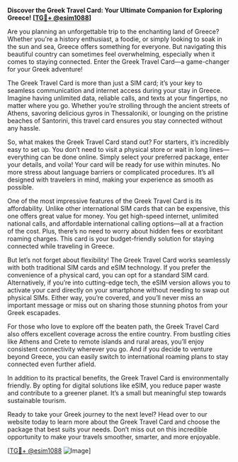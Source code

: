 **Discover the Greek Travel Card: Your Ultimate Companion for Exploring Greece! [[TG💪+ @esim1088](https://t.me/s/esim1088)]**

Are you planning an unforgettable trip to the enchanting land of Greece? Whether you're a history enthusiast, a foodie, or simply looking to soak in the sun and sea, Greece offers something for everyone. But navigating this beautiful country can sometimes feel overwhelming, especially when it comes to staying connected. Enter the Greek Travel Card—a game-changer for your Greek adventure!

The Greek Travel Card is more than just a SIM card; it’s your key to seamless communication and internet access during your stay in Greece. Imagine having unlimited data, reliable calls, and texts at your fingertips, no matter where you go. Whether you’re strolling through the ancient streets of Athens, savoring delicious gyros in Thessaloniki, or lounging on the pristine beaches of Santorini, this travel card ensures you stay connected without any hassle.

So, what makes the Greek Travel Card stand out? For starters, it’s incredibly easy to set up. You don’t need to visit a physical store or wait in long lines—everything can be done online. Simply select your preferred package, enter your details, and voila! Your card will be ready for use within minutes. No more stress about language barriers or complicated procedures. It’s all designed with travelers in mind, making your experience as smooth as possible.

One of the most impressive features of the Greek Travel Card is its affordability. Unlike other international SIM cards that can be expensive, this one offers great value for money. You get high-speed internet, unlimited national calls, and affordable international calling options—all at a fraction of the cost. Plus, there’s no need to worry about hidden fees or exorbitant roaming charges. This card is your budget-friendly solution for staying connected while traveling in Greece.

But let’s not forget about flexibility! The Greek Travel Card works seamlessly with both traditional SIM cards and eSIM technology. If you prefer the convenience of a physical card, you can opt for a standard SIM card. Alternatively, if you’re into cutting-edge tech, the eSIM version allows you to activate your card directly on your smartphone without needing to swap out physical SIMs. Either way, you’re covered, and you’ll never miss an important message or miss out on sharing those stunning photos from your Greek escapades.

For those who love to explore off the beaten path, the Greek Travel Card also offers excellent coverage across the entire country. From bustling cities like Athens and Crete to remote islands and rural areas, you’ll enjoy consistent connectivity wherever you go. And if you decide to venture beyond Greece, you can easily switch to international roaming plans to stay connected even further afield.

In addition to its practical benefits, the Greek Travel Card is environmentally friendly. By opting for digital solutions like eSIM, you reduce paper waste and contribute to a greener planet. It’s a small but meaningful step towards sustainable tourism.

Ready to take your Greek journey to the next level? Head over to our website today to learn more about the Greek Travel Card and choose the package that best suits your needs. Don’t miss out on this incredible opportunity to make your travels smoother, smarter, and more enjoyable. 

[[TG💪+ @esim1088](https://t.me/s/esim1088) ![Image](https://i.postimg.cc/Y0z9fWf4/image.png)]